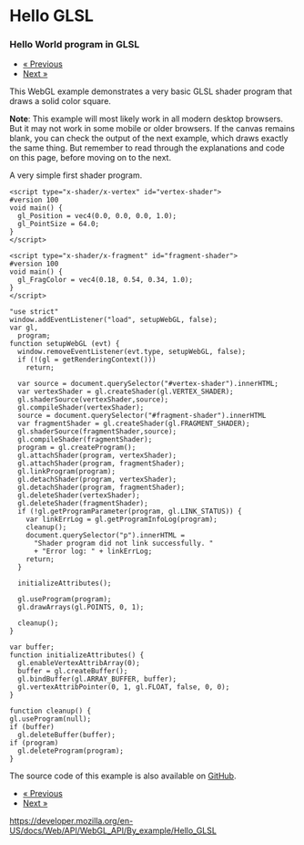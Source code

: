Hello GLSL
==========

### Hello World program in GLSL

-   <a href="raining_rectangles" class="button minimal">« Previous</a>
-   <a href="hello_vertex_attributes" class="button minimal">Next »</a>

This WebGL example demonstrates a very basic GLSL shader program that draws a solid color square.

**Note**: This example will most likely work in all modern desktop browsers. But it may not work in some mobile or older browsers. If the canvas remains blank, you can check the output of the next example, which draws exactly the same thing. But remember to read through the explanations and code on this page, before moving on to the next.

A very simple first shader program.

    <script type="x-shader/x-vertex" id="vertex-shader">
    #version 100
    void main() {
      gl_Position = vec4(0.0, 0.0, 0.0, 1.0);
      gl_PointSize = 64.0;
    }
    </script>

    <script type="x-shader/x-fragment" id="fragment-shader">
    #version 100
    void main() {
      gl_FragColor = vec4(0.18, 0.54, 0.34, 1.0);
    }
    </script>

    "use strict"
    window.addEventListener("load", setupWebGL, false);
    var gl,
      program;
    function setupWebGL (evt) {
      window.removeEventListener(evt.type, setupWebGL, false);
      if (!(gl = getRenderingContext()))
        return;

      var source = document.querySelector("#vertex-shader").innerHTML;
      var vertexShader = gl.createShader(gl.VERTEX_SHADER);
      gl.shaderSource(vertexShader,source);
      gl.compileShader(vertexShader);
      source = document.querySelector("#fragment-shader").innerHTML
      var fragmentShader = gl.createShader(gl.FRAGMENT_SHADER);
      gl.shaderSource(fragmentShader,source);
      gl.compileShader(fragmentShader);
      program = gl.createProgram();
      gl.attachShader(program, vertexShader);
      gl.attachShader(program, fragmentShader);
      gl.linkProgram(program);
      gl.detachShader(program, vertexShader);
      gl.detachShader(program, fragmentShader);
      gl.deleteShader(vertexShader);
      gl.deleteShader(fragmentShader);
      if (!gl.getProgramParameter(program, gl.LINK_STATUS)) {
        var linkErrLog = gl.getProgramInfoLog(program);
        cleanup();
        document.querySelector("p").innerHTML =
          "Shader program did not link successfully. "
          + "Error log: " + linkErrLog;
        return;
      }

      initializeAttributes();

      gl.useProgram(program);
      gl.drawArrays(gl.POINTS, 0, 1);

      cleanup();
    }

    var buffer;
    function initializeAttributes() {
      gl.enableVertexAttribArray(0);
      buffer = gl.createBuffer();
      gl.bindBuffer(gl.ARRAY_BUFFER, buffer);
      gl.vertexAttribPointer(0, 1, gl.FLOAT, false, 0, 0);
    }

    function cleanup() {
    gl.useProgram(null);
    if (buffer)
      gl.deleteBuffer(buffer);
    if (program)
      gl.deleteProgram(program);
    }

The source code of this example is also available on [GitHub](https://github.com/idofilin/webgl-by-example/tree/master/hello-glsl).

-   <a href="raining_rectangles" class="button minimal">« Previous</a>
-   <a href="hello_vertex_attributes" class="button minimal">Next »</a>

<a href="https://developer.mozilla.org/en-US/docs/Web/API/WebGL_API/By_example/Hello_GLSL" class="_attribution-link">https://developer.mozilla.org/en-US/docs/Web/API/WebGL_API/By_example/Hello_GLSL</a>
